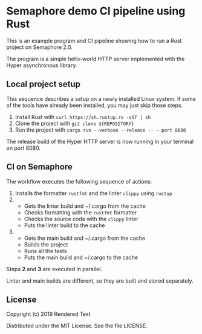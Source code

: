 # Semaphore demo CI pipeline using Rust

This is an example program and CI pipeline showing how to run a Rust project on Semaphore 2.0.

The program is a simple hello-world HTTP server implemented with the Hyper asynchronous library.

## Local project setup

This sequence describes a setup on a newly installed Linux system. If some of the tools have already been installed, you may just skip those steps.

1. Install Rust with `curl https://sh.rustup.rs -sSf | sh`
2. Clone the project with `git clone ${REPOSITORY}`
3. Run the project with `cargo run --verbose --release -- --port 8080`

The release build of the Hyper HTTP server is now running in your terminal on port 8080.

## CI on Semaphore

The workflow executes the following sequence of actions:
1. Installs the formatter `rustfmt` and the linter `clippy` using `rustup`
2. * Gets the linter build and ~/.cargo from the cache
   * Checks formatting with the `rustfmt` formatter
   * Checks the source code with the `clippy` linter
   * Puts the linter build to the cache
3. * Gets the main build and ~/.cargo from the cache
   * Builds the project
   * Runs all the tests
   * Puts the main build and ~/.cargo to the cache

Steps **2** and **3** are executed in parallel.

Linter and main builds are different, so they are built and stored separately.

## License

Copyright (c) 2019 Rendered Text

Distributed under the MIT License. See the file LICENSE.

